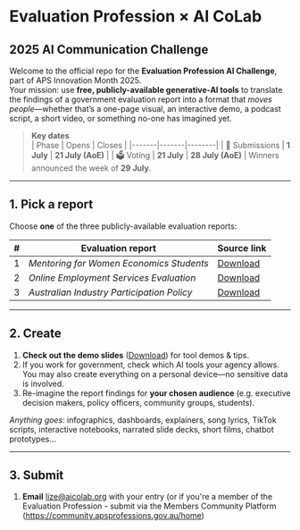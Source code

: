 # Evaluation Profession × AI CoLab  
## 2025 AI Communication Challenge

Welcome to the official repo for the **Evaluation Profession AI Challenge**, part of APS Innovation Month 2025.  
Your mission: use **free, publicly-available generative-AI tools** to translate the findings of a government evaluation report into a format that *moves people*—whether that’s a one-page visual, an interactive demo, a podcast script, a short video, or something no-one has imagined yet.

> **Key dates**  
> | Phase | Opens | Closes |
> |-------|-------|--------|
> | 🚀 Submissions | **1 July** | **21 July (AoE)** |
> | 🗳️ Voting      | **21 July** | **28 July (AoE)** |
> Winners announced the week of **29 July**.

---

## 1. Pick a report  
Choose **one** of the three publicly-available evaluation reports:

| # | Evaluation report | Source link |
|---|-------------------|-------------|
| 1 | *Mentoring for Women Economics Students* | [Download](https://behaviouraleconomics.pmc.gov.au/sites/default/files/projects/women-economics-students-mentoring-program.pdf) |
| 2 | *Online Employment Services Evaluation* | [Download](https://www.dewr.gov.au/employment-services-evaluations/online-employment-services-evaluation) |
| 3 | *Australian Industry Participation Policy* | [Download](https://www.industry.gov.au/sites/default/files/2024-08/australian-industry-participation-policy-impact-evaluation-report_0.pdf)|

---

## 2. Create  
1. **Check out the demo slides** ([Download](https://onedrive.live.com/personal/5a465ce2ee7f3816/_layouts/15/Doc.aspx?sourcedoc=%7Bf990316a-2c42-44ec-9b38-994ffc2c688a%7D&action=default&redeem=aHR0cHM6Ly8xZHJ2Lm1zL3AvYy81YTQ2NWNlMmVlN2YzODE2L0VXb3hrUGxDTE94RW16aVpUX3dzYUlvQmpEUVpyQlV3ZmJwYU9UNGphS3RPbVE_ZT1jWnRSMEg&slrid=a563ada1-f07f-9000-65a2-4499fc88c5d1&originalPath=aHR0cHM6Ly8xZHJ2Lm1zL3AvYy81YTQ2NWNlMmVlN2YzODE2L0VXb3hrUGxDTE94RW16aVpUX3dzYUlvQmpEUVpyQlV3ZmJwYU9UNGphS3RPbVE_cnRpbWU9dll2NFNGQzQzVWc&CID=7fe74412-f626-47e0-9a9f-287971f57e66&_SRM=0%3AG%3A46&file=Innovation%20month%20ACE%20AI%20tools%20demo.pptx)) for tool demos & tips.  
2. If you work for government, check which AI tools your agency allows. You may also create everything on a personal device—no sensitive data is involved.  
3. Re-imagine the report findings for **your chosen audience** (e.g. executive decision makers, policy officers, community groups, students).

*Anything goes*: infographics, dashboards, explainers, song lyrics, TikTok scripts, interactive notebooks, narrated slide decks, short films, chatbot prototypes…

---

## 3. Submit  
1. **Email** lize@aicolab.org with your entry (or if you're a member of the Evaluation Profession - submit via the Members Community Platform (https://community.apsprofessions.gov.au/home) 

